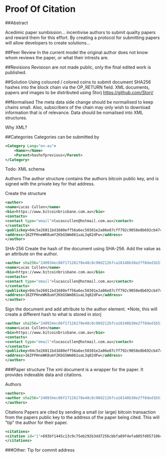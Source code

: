 Proof Of Citation
===============

##Abstract

Acedimic paper sumbission... incentivise authors to submit quailty papers and reward them for this effort.
By creating a protocol for submitting papers will allow developers to create solutions...

##Peer Review
In the current model the original author does not know whom reviews the paper, or what their intrests are.

##Revisions
Revisiosn are not made public, only the final edited work is published.

##Solution
Using coloured / colored coins to submit document SHA256 hashes into the block chain via the OP_RETURN field.  XML documents, papers and images to be distributed using Storj https://github.com/Storj/

##Normalised
The meta data side change should be normailised to keep chains small.  Also, subscribers of the chain may only wish to download information that is of relevance.  Data should be nomailsed into XML structures.

Why XML?

##Categories
Categories can be submitted by

```xml
<Category Lang="en-au">
    <Name></Name>
    <Parent>hashofprevious</Parent>
</Category>
```
Todo: XML schema

Authors
The author structure contains the authors bitcoin public key, and is signed with the private key for that address.

Create the structure
```xml
<author>
<name>Lucas Cullen</name>
<bio>https://www.bitcoinbrisbane.com.au</bio>
<contacts>
<contact type="email">lucascullen@hotmail.com.au</contact>
</contacts>
<publickey>04c5e26011bd1680eff56a6ec50301e2a06e87cff792c9058e8b692cb47488a18b1d9e509d31c5b98248d9aed24e70512ef3b054f2f02afc8f5b54db5b3516fa0a</publickey>
<address>16ZFPHneWK8umY2KbGSWm861uaL3q82dFw</address>
</author>
```
SHA-256
Create the hash of the document using SHA-256.  Add the value as an attribute on the author.
```xml
<author sha256="240934ec86f17126178e48c8c90d212bfca18148b30e2ff8ded1b51a662c80cf">
<name>Lucas Cullen</name>
<bio>https://www.bitcoinbrisbane.com.au</bio>
<contacts>
<contact type="email">lucascullen@hotmail.com.au</contact>
</contacts>
<publickey>04c5e26011bd1680eff56a6ec50301e2a06e87cff792c9058e8b692cb47488a18b1d9e509d31c5b98248d9aed24e70512ef3b054f2f02afc8f5b54db5b3516fa0a</publickey>
<address>16ZFPHneWK8umY2KbGSWm861uaL3q82dFw</address>
</author>
```

Sign the document and add attribute to the author element.  *Note, this will create a different hash to what is stored in storj

```xml
<author sha256="240934ec86f17126178e48c8c90d212bfca18148b30e2ff8ded1b51a662c80cf" version="Bitcoin-qt (1.0)" signature="G0xzGNeKfEwPz34Dr5lFwUhyCkj+KKSQGcaeQJ44cxzYPmVRJjw6kBgBBGwsnIWA0oqMrJAXJCNpbwW8anHaTjY=">
<name>Lucas Cullen</name>
<bio>https://www.bitcoinbrisbane.com.au</bio>
<contacts>
<contact type="email">lucascullen@hotmail.com.au</contact>
</contacts>
<publickey>04c5e26011bd1680eff56a6ec50301e2a06e87cff792c9058e8b692cb47488a18b1d9e509d31c5b98248d9aed24e70512ef3b054f2f02afc8f5b54db5b3516fa0a</publickey>
<address>16ZFPHneWK8umY2KbGSWm861uaL3q82dFw</address>
</author>
```

###Paper structure
The xml document is a wrapper for the paper.  It provides indexable data and citations.

Authors
```xml
<authors>
<author sha256="240934ec86f17126178e48c8c90d212bfca18148b30e2ff8ded1b51a662c80cf"/>
</authors>
```

Citations
Papers are cited by sending a small (or large) bitcoin transaction from the papers public key to the address of the paper being cited.  This will "tip" the author for their paper.

```xml
<citations>
<citation id="1">693bf1445c13c9c75eb292b3dd7256cbbfa89f4efa805fd8571064de938ae146</citation>
</citations>
```

###Other:
Tip for commit address
